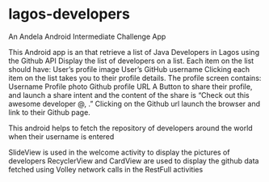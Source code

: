 # lagos-developers
An Andela Android Intermediate Challenge App

This Android app is an that retrieve a list of Java Developers in Lagos using the Github API 
Display the list of developers on a list. Each item on the list should have:
User’s profile image
User’s GitHub username
Clicking each item on the list takes you to their profile details.
The profile screen contains:
Username
Profile photo
Github profile URL
A Button to share their profile, and launch a share intent and the content of the share is “Check out this awesome developer @<github username>, <github profile url>.”
Clicking on the Github url launch the browser and link to their Github page.


This android helps to fetch the repository of developers around the world when their username is entered

SlideView is used in the welcome activity to display the pictures of developers
RecyclerView and CardView are used to display the github data fetched using Volley network calls in the RestFull activities

